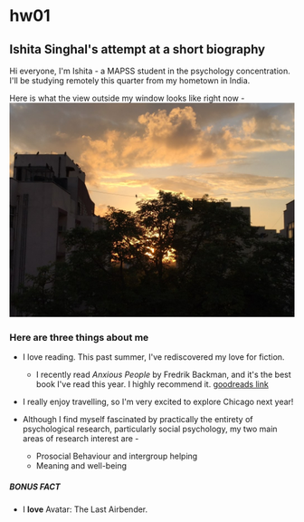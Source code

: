# hw01


## Ishita Singhal's attempt at a short biography

Hi everyone, I'm Ishita - a MAPSS student in the psychology concentration. I'll be studying remotely this quarter from my hometown in India. 

Here is what the view outside my window looks like right now - 
![window view](IMG_5212.jpeg)

### Here are three things about me
* I love reading. This past summer, I've rediscovered my love for fiction.
  * I recently read *Anxious People* by Fredrik Backman, and it's the best book I've read this year. I highly recommend it. [goodreads link](https://www.goodreads.com/book/show/49127718-anxious-people)

* I really enjoy travelling, so I'm very excited to explore Chicago next year!

* Although I find myself fascinated by practically the entirety of psychological research, particularly social psychology, my two main areas of research interest are - 
  * Prosocial Behaviour and intergroup helping
  * Meaning and well-being

##### BONUS FACT
* I **love** Avatar: The Last Airbender. 



 

